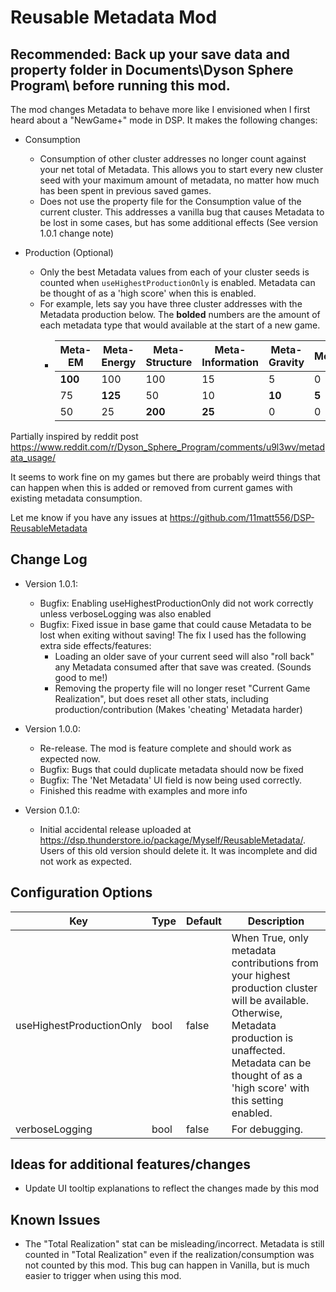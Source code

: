 

# Reusable Metadata Mod
## Recommended: Back up your save data and property folder in Documents\Dyson Sphere Program\ before running this mod. 

The mod changes Metadata to behave more like I envisioned when I first heard about a "NewGame+" mode in DSP. It makes the following changes:

 - Consumption
	- Consumption of other cluster addresses no longer count against your net total of Metadata. This allows you to start every new cluster seed with your maximum amount of metadata, no matter how much has been spent in previous saved games.
	- Does not use the property file for the Consumption value of the current cluster. This addresses a vanilla bug that causes Metadata to be lost in some cases, but has some additional effects (See version 1.0.1 change note)

 - Production (Optional)
	- Only the best Metadata values from each of your cluster seeds is counted when `useHighestProductionOnly` is enabled. Metadata can be thought of as a 'high score' when this is enabled. 
	- For example, lets say you have three cluster addresses with the  Metadata production below. The **bolded** numbers are the amount of each metadata type that would available at the start of a new game.
	   - |Meta-EM|Meta-Energy|Meta-Structure|Meta-Information|Meta-Gravity|Metaverse|	
	     |------------|---------------|------------------|---------------------|----------------|------------| 
	     | **100** | 100 | 100 | 15 | 5 | 0 |
	     | 75 | **125** | 50 | 10 | **10** | **5** |
	     | 50 | 25 | **200** | **25** | 0 | 0 |
	 
		

Partially inspired by reddit post https://www.reddit.com/r/Dyson_Sphere_Program/comments/u9l3wv/metadata_usage/

It seems to work fine on my games but there are probably weird things that can happen when this is added or removed from current games with existing metadata consumption.

Let me know if you have any issues at https://github.com/11matt556/DSP-ReusableMetadata

## Change Log

- Version 1.0.1:
	- Bugfix: Enabling useHighestProductionOnly did not work correctly unless verboseLogging was also enabled
	- Bugfix: Fixed issue in base game that could cause Metadata to be lost when exiting without saving! The fix I used has the following extra side effects/features:
		- Loading an older save of your current seed will also "roll back" any Metadata consumed after that save was created. (Sounds good to me!)
		- Removing the property file will no longer reset "Current Game Realization", but does reset all other stats, including production/contribution (Makes 'cheating' Metadata harder)

- Version 1.0.0:
	- Re-release. The mod is feature complete and should work as expected now. 
	- Bugfix: Bugs that could duplicate metadata should now be fixed 
	- Bugfix: The 'Net Metadata' UI field is now being used correctly.
	- Finished this readme with examples and more info

- Version 0.1.0:
	- Initial accidental release uploaded at https://dsp.thunderstore.io/package/Myself/ReusableMetadata/. Users of this old version should delete it. It was incomplete and did not work as expected.

## Configuration Options


|Key|Type|Default|Description|
|---|---|---|---|
useHighestProductionOnly|bool|false|When True, only metadata contributions from your highest production cluster will be available. Otherwise, Metadata production is unaffected. Metadata can be thought of as a 'high score' with this setting enabled.
verboseLogging|bool|false|For debugging.

## Ideas for additional features/changes
- Update UI tooltip explanations to reflect the changes made by this mod

## Known Issues
- The "Total Realization" stat can be misleading/incorrect. Metadata is still counted in "Total Realization" even if the realization/consumption was not counted by this mod. This bug can happen in Vanilla, but is much easier to trigger when using this mod.